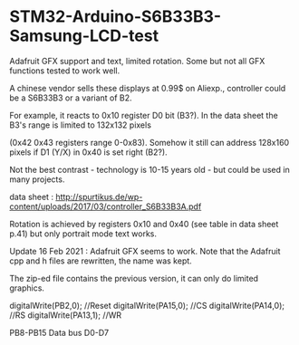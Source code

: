 # STM32-Arduino-S6B33B3-Samsung-LCD-test

Adafruit GFX support and text, limited rotation. Some but not all GFX functions tested to work well.

A chinese vendor sells these displays at 0.99$ on Aliexp., controller could be a S6B33B3 or a variant of B2. 

For example, it reacts to 0x10 register D0 bit (B3?). In the data sheet the B3's range is limited to 132x132 pixels

(0x42 0x43 registers range 0-0x83). Somehow it still can address 128x160 pixels if D1 (Y/X) in 0x40 is set right (B2?). 

Not the best contrast - technology is 10-15 years old - but could be used in many projects. 

data sheet : http://spurtikus.de/wp-content/uploads/2017/03/controller_S6B33B3A.pdf

Rotation is achieved by registers 0x10 and 0x40 (see table in data sheet p.41) but only portrait mode text works.

Update 16 Feb 2021 : Adafruit GFX seems to work. Note that the Adafruit cpp and h files are rewritten, the name was kept.

The zip-ed file contains the previous version, it can only do limited graphics.

  digitalWrite(PB2,0);  //Reset
  digitalWrite(PA15,0); //CS
  digitalWrite(PA14,0); //RS
  digitalWrite(PA13,1); //WR  
  
  PB8-PB15 Data bus D0-D7

